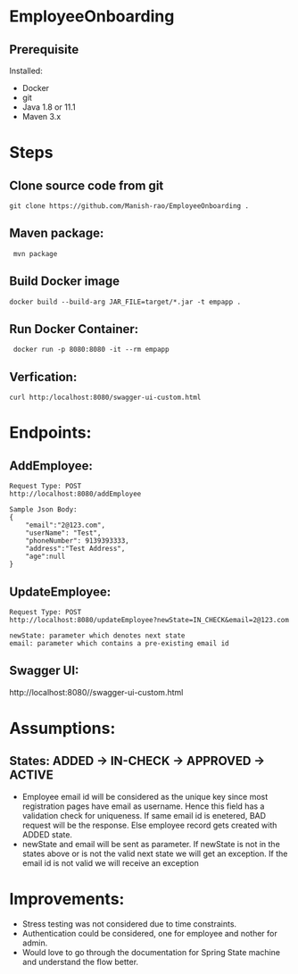 # EmployeeOnboarding

## Prerequisite
Installed:
* Docker
* git
* Java 1.8 or 11.1
* Maven 3.x

# Steps
## Clone source code from git
` git clone https://github.com/Manish-rao/EmployeeOnboarding . `

## Maven package:
` mvn package`

## Build Docker image
` docker build --build-arg JAR_FILE=target/*.jar -t empapp . `

## Run Docker Container:
`  docker run -p 8080:8080 -it --rm empapp  `

## Verfication:
` curl http:/localhost:8080/swagger-ui-custom.html `

# Endpoints:
## AddEmployee:
```
Request Type: POST
http://localhost:8080/addEmployee

Sample Json Body:
{
    "email":"2@123.com",
    "userName": "Test",
    "phoneNumber": 9139393333,
    "address":"Test Address",
    "age":null
}
```

## UpdateEmployee:
```
Request Type: POST
http://localhost:8080/updateEmployee?newState=IN_CHECK&email=2@123.com

newState: parameter which denotes next state 
email: parameter which contains a pre-existing email id
```

## Swagger UI:
http://localhost:8080//swagger-ui-custom.html

# Assumptions:

## States: ADDED -> IN-CHECK -> APPROVED -> ACTIVE

- Employee email id will be considered as the unique key since most registration pages have email as username. Hence this field has a validation check for uniqueness. If same email id is enetered, BAD request will be the response. Else employee record gets created with ADDED state.
- newState and email will be sent as parameter. If newState is not in the states above or is not the valid next state we will get an exception. If the email id is not valid we will receive an exception

# Improvements:

-  Stress testing was not considered due to time constraints. 
-  Authentication could be considered, one for employee and nother for admin.
-  Would love to go through the documentation for Spring State machine and understand the flow better. 

